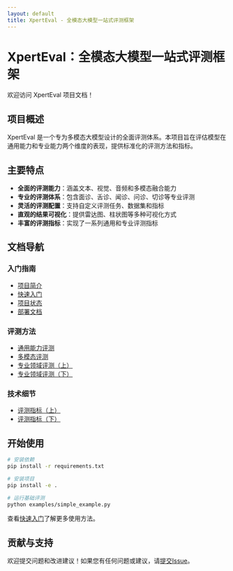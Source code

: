 ```yaml
---
layout: default
title: XpertEval - 全模态大模型一站式评测框架
---
```


# XpertEval：全模态大模型一站式评测框架

欢迎访问 XpertEval 项目文档！

## 项目概述

XpertEval 是一个专为多模态大模型设计的全面评测体系。本项目旨在评估模型在通用能力和专业能力两个维度的表现，提供标准化的评测方法和指标。

## 主要特点

- **全面的评测能力**：涵盖文本、视觉、音频和多模态融合能力
- **专业的评测体系**：包含面诊、舌诊、闻诊、问诊、切诊等专业评测
- **灵活的评测配置**：支持自定义评测任务、数据集和指标
- **直观的结果可视化**：提供雷达图、柱状图等多种可视化方式
- **丰富的评测指标**：实现了一系列通用和专业评测指标

## 文档导航

### 入门指南
- [项目简介](introduction.html)
- [快速入门](quickstart.html)
- [项目状态](project_status.html)
- [部署文档](deploying_docs.html)

### 评测方法
- [通用能力评测](general_eval.html)
- [多模态评测](multimodal_eval.html)
- [专业领域评测（上）](xpert_eval.html)
- [专业领域评测（下）](xpert_eval_part2.html)

### 技术细节
- [评测指标（上）](metrics.html)
- [评测指标（下）](metrics_part2.html)

## 开始使用

```bash
# 安装依赖
pip install -r requirements.txt

# 安装项目
pip install -e .

# 运行基础评测
python examples/simple_example.py
```

查看[快速入门](quickstart.html)了解更多使用方法。

## 贡献与支持

欢迎提交问题和改进建议！如果您有任何问题或建议，请[提交Issue](https://github.com/rookie-littleblack/XpertEval/issues)。 